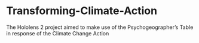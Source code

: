 # Transforming-Climate-Action
The Hololens 2 project aimed to make use of the Psychogeographer’s Table in response of the Climate Change Action
